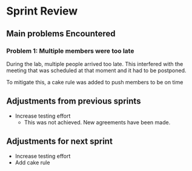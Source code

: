 <!-- An example of how you can do a sprint review -->

# Sprint Review

## Main problems  Encountered

### Problem 1: Multiple members were too late
During the lab, multiple people arrived too late. This interfered with the meeting that was scheduled at that moment and it had to be postponed.

To mitigate this, a cake rule was added to push members to be on time

## Adjustments from previous sprints
 - Increase testing effort
    - This was not achieved. New agreements have been made.

## Adjustments for next sprint
 - Increase testing effort
 - Add cake rule
